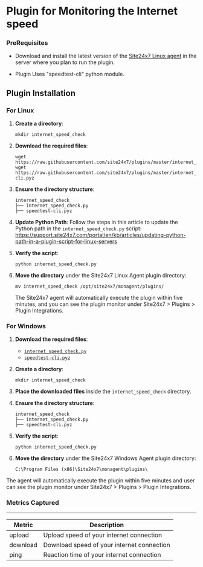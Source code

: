 Plugin for Monitoring the Internet speed 
========================================

### PreRequisites

- Download and install the latest version of the [Site24x7 Linux agent](https://www.site24x7.com/help/admin/adding-a-monitor/linux-server-monitoring.html#add-linux-server-monitor) in the server where you plan to run the plugin. 

- Plugin Uses "speedtest-cli" python module.
	
Plugin Installation
-------------------

### For Linux

1. **Create a directory**:
    ```
    mkdir internet_speed_check
    ```

2. **Download the required files**:
    ```
    wget https://raw.githubusercontent.com/site24x7/plugins/master/internet_speed_check/internet_speed_check.py
    wget https://raw.githubusercontent.com/site24x7/plugins/master/internet_speed_check/speedtest-cli.pyz
    ```

3. **Ensure the directory structure**:
    ```
    internet_speed_check
    ├── internet_speed_check.py
    ├── speedtest-cli.pyz
    ```

4. **Update Python Path**: Follow the steps in this article to update the Python path in the `internet_speed_check.py` script:
    https://support.site24x7.com/portal/en/kb/articles/updating-python-path-in-a-plugin-script-for-linux-servers

5. **Verify the script**:
    ```
    python internet_speed_check.py
    ```

6. **Move the directory** under the Site24x7 Linux Agent plugin directory:
    ```
    mv internet_speed_check /opt/site24x7/monagent/plugins/
    ```

    The Site24x7 agent will automatically execute the plugin within five minutes, and you can see the plugin monitor under Site24x7 > Plugins > Plugin Integrations.

### For Windows

1. **Download the required files**:
    - [`internet_speed_check.py`](https://raw.githubusercontent.com/site24x7/plugins/master/internet_speed_check/internet_speed_check.py)
    - [`speedtest-cli.pyz`](https://raw.githubusercontent.com/site24x7/plugins/master/internet_speed_check/speedtest-cli.pyz)

2. **Create a directory**:
    ```
    mkdir internet_speed_check
    ```

3. **Place the downloaded files** inside the `internet_speed_check` directory.

4. **Ensure the directory structure**:
    ```
    internet_speed_check
    ├── internet_speed_check.py
    ├── speedtest-cli.pyz
    ```

5. **Verify the script**:
    ```
    python internet_speed_check.py
    ```

6. **Move the directory** under the Site24x7 Windows Agent plugin directory:
    ```
    C:\Program Files (x86)\Site24x7\monagent\plugins\
    ```

The agent will automatically execute the plugin within five minutes and user can see the plugin monitor under Site24x7 > Plugins > Plugin Integrations.


### Metrics Captured
---

| Metric   | Description                                |
|----------|--------------------------------------------|
| upload   | Upload speed of your internet connection   |
| download | Download speed of your internet connection |
| ping     | Reaction time of your internet connection  |
